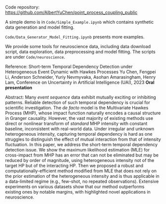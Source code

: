 Code repository: https://github.com/AlbertYuChen/point_process_coupling_public

A simple demo is in `Code/Simple_Example.ipynb` which contains
synthetic data generation and model fitting.

`Code/Data_Generator_Model_Fitting.ipynb` presents more examples.

We provide some tools for neuroscience data, including data download
script, data exploration, data preprocessing and model fitting. The
scripts are under `Code/neuroscience`.


Reference:
Short-term Temporal Dependency Detection under Heterogeneous Event
Dynamic with Hawkes Processes Yu Chen, Fengpei Li, Anderson Schneider,
Yuriy Nevmyvaka, Asohan Amarasingham, Henry Lam, Conference on
Uncertainty in Artificial Intelligence (UAI), 2023 **Oral
presentation**

Abstract: Many *event sequence* data exhibit mutually exciting or
inhibiting patterns. Reliable detection of such temporal dependency is
crucial for scientific investigation. The *de facto* model is the
Multivariate Hawkes Process (MHP), whose impact function naturally
encodes a causal structure in Granger causality. However, the vast
majority of existing methods use direct or nonlinear transform of
*standard* MHP intensity with constant baseline, inconsistent with
real-world data. Under irregular and unknown heterogeneous intensity,
capturing temporal dependency is hard as one struggles to distinguish
the effect of mutual interaction from that of intensity
fluctuation. In this paper, we address the short-term temporal
dependency detection issue. We show the maximum likelihood estimation
(MLE) for cross-impact from MHP has an error that can not be
eliminated but may be reduced by order of magnitude, using
heterogeneous intensity not of the target HP but of the interacting
HP. Then we proposed a robust and computationally-efficient method
modified from MLE that does not rely on the prior estimation of the
heterogeneous intensity and is thus applicable in a data-limited
regime (e.g., few-shot, no repeated observations). Extensive
experiments on various datasets show that our method outperforms
existing ones by notable margins, with highlighted novel applications
in neuroscience.
